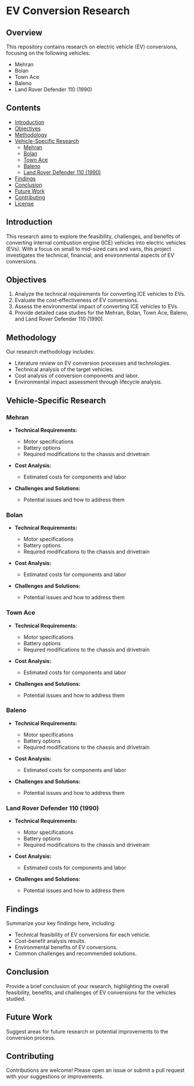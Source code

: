 # EV Conversion Research

## Overview

This repository contains research on electric vehicle (EV) conversions, focusing on the following vehicles:
- Mehran
- Bolan
- Town Ace
- Baleno
- Land Rover Defender 110 (1990)

## Contents

- [Introduction](#introduction)
- [Objectives](#objectives)
- [Methodology](#methodology)
- [Vehicle-Specific Research](#vehicle-specific-research)
  - [Mehran](#mehran)
  - [Bolan](#bolan)
  - [Town Ace](#town-ace)
  - [Baleno](#baleno)
  - [Land Rover Defender 110 (1990)](#land-rover-defender-110-1990)
- [Findings](#findings)
- [Conclusion](#conclusion)
- [Future Work](#future-work)
- [Contributing](#contributing)
- [License](#license)

## Introduction

This research aims to explore the feasibility, challenges, and benefits of converting internal combustion engine (ICE) vehicles into electric vehicles (EVs). With a focus on small to mid-sized cars and vans, this project investigates the technical, financial, and environmental aspects of EV conversions.

## Objectives

1. Analyze the technical requirements for converting ICE vehicles to EVs.
2. Evaluate the cost-effectiveness of EV conversions.
3. Assess the environmental impact of converting ICE vehicles to EVs.
4. Provide detailed case studies for the Mehran, Bolan, Town Ace, Baleno, and Land Rover Defender 110 (1990).

## Methodology

Our research methodology includes:
- Literature review on EV conversion processes and technologies.
- Technical analysis of the target vehicles.
- Cost analysis of conversion components and labor.
- Environmental impact assessment through lifecycle analysis.

## Vehicle-Specific Research

### Mehran

- **Technical Requirements:**
  - Motor specifications
  - Battery options
  - Required modifications to the chassis and drivetrain

- **Cost Analysis:**
  - Estimated costs for components and labor

- **Challenges and Solutions:**
  - Potential issues and how to address them

### Bolan

- **Technical Requirements:**
  - Motor specifications
  - Battery options
  - Required modifications to the chassis and drivetrain

- **Cost Analysis:**
  - Estimated costs for components and labor

- **Challenges and Solutions:**
  - Potential issues and how to address them

### Town Ace

- **Technical Requirements:**
  - Motor specifications
  - Battery options
  - Required modifications to the chassis and drivetrain

- **Cost Analysis:**
  - Estimated costs for components and labor

- **Challenges and Solutions:**
  - Potential issues and how to address them

### Baleno

- **Technical Requirements:**
  - Motor specifications
  - Battery options
  - Required modifications to the chassis and drivetrain

- **Cost Analysis:**
  - Estimated costs for components and labor

- **Challenges and Solutions:**
  - Potential issues and how to address them

### Land Rover Defender 110 (1990)

- **Technical Requirements:**
  - Motor specifications
  - Battery options
  - Required modifications to the chassis and drivetrain

- **Cost Analysis:**
  - Estimated costs for components and labor

- **Challenges and Solutions:**
  - Potential issues and how to address them

## Findings

Summarize your key findings here, including:
- Technical feasibility of EV conversions for each vehicle.
- Cost-benefit analysis results.
- Environmental benefits of EV conversions.
- Common challenges and recommended solutions.

## Conclusion

Provide a brief conclusion of your research, highlighting the overall feasibility, benefits, and challenges of EV conversions for the vehicles studied.

## Future Work

Suggest areas for future research or potential improvements to the conversion process.

## Contributing

Contributions are welcome! Please open an issue or submit a pull request with your suggestions or improvements.


